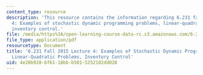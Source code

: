 ```yaml
---
content_type: resource
description: 'This resource contains the information regarding 6.231 fall 2015 lecture
  4: Examples of stochastic dynamic programming problems, linear-quadratic problems,
  inventory control.'
file: /media/https%3A/open-learning-course-data-rc.s3.amazonaws.com/6-231-dynamic-programming-and-stochastic-control-fall-2015/4e20b9286f6118bbb5015252102dd028_MIT6_231F15_Lec4.pdf
file_type: application/pdf
resourcetype: Document
title: '6.231 Fall 2015 Lecture 4: Examples of Stochastic Dynamic Programming Problems,
  Linear-Quadratic Problems, Inventory Control'
uid: 4e20b928-6f61-18bb-b501-5252102dd028
---
```

